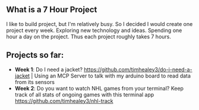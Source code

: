 ## What is a 7 Hour Project
I like to build project, but I'm relatively busy. So I decided I would create one project every week. Exploring new technology and ideas. Spending one hour a day on the project. Thus each project roughly takes 7 hours.

## Projects so far:
- **Week 1**: Do I need a jacket? https://github.com/timhealey3/do-i-need-a-jacket | Using an MCP Server to talk with my arduino board to read data from its sensors
- **Week 2**: Do you want to watch NHL games from your terminal? Keep track of all stats of ongoing games with this terminal app https://github.com/timhealey3/nhl-track
